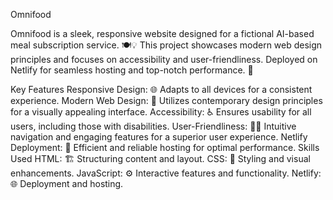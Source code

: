 Omnifood

Omnifood is a sleek, responsive website designed for a fictional AI-based meal subscription service. 🍽️💡 This project showcases modern web design principles and focuses on accessibility and user-friendliness. Deployed on Netlify for seamless hosting and top-notch performance. 🚀

Key Features
Responsive Design: 🌐 Adapts to all devices for a consistent experience.
Modern Web Design: 🎨 Utilizes contemporary design principles for a visually appealing interface.
Accessibility: ♿ Ensures usability for all users, including those with disabilities.
User-Friendliness: 🧑‍💻 Intuitive navigation and engaging features for a superior user experience.
Netlify Deployment: 🌟 Efficient and reliable hosting for optimal performance.
Skills Used
HTML: 🏗️ Structuring content and layout.
CSS: 🎨 Styling and visual enhancements.
JavaScript: ⚙️ Interactive features and functionality.
Netlify: 🌐 Deployment and hosting.
